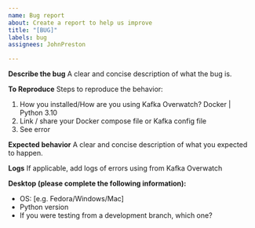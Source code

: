 ```yaml
---
name: Bug report
about: Create a report to help us improve
title: "[BUG]"
labels: bug
assignees: JohnPreston

---
```


**Describe the bug**
A clear and concise description of what the bug is.

**To Reproduce**
Steps to reproduce the behavior:
1. How you installed/How are you using Kafka Overwatch? Docker | Python 3.10
2. Link / share your Docker compose file or Kafka config file
3. See error

**Expected behavior**
A clear and concise description of what you expected to happen.

**Logs**
If applicable, add logs of errors using from Kafka Overwatch

**Desktop (please complete the following information):**
 - OS: [e.g. Fedora/Windows/Mac]
 - Python version
 - If you were testing from a development branch, which one?
